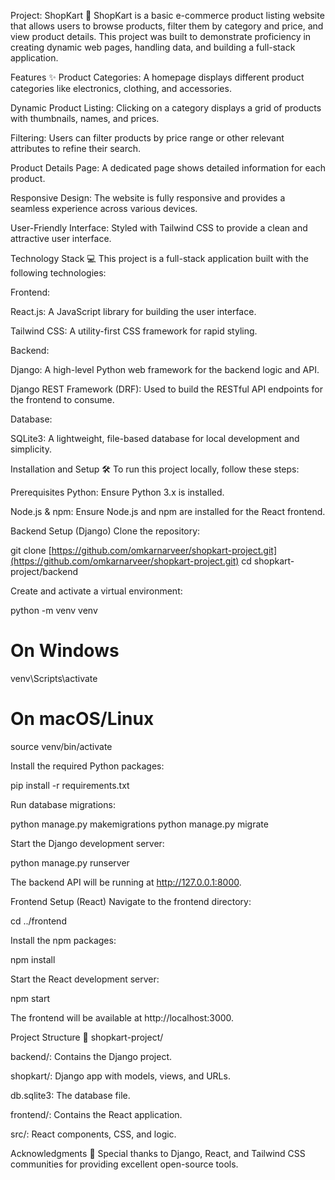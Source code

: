 Project: ShopKart 🛒
ShopKart is a basic e-commerce product listing website that allows users to browse products, filter them by category and price, and view product details. This project was built to demonstrate proficiency in creating dynamic web pages, handling data, and building a full-stack application.

Features ✨
Product Categories: A homepage displays different product categories like electronics, clothing, and accessories.

Dynamic Product Listing: Clicking on a category displays a grid of products with thumbnails, names, and prices.

Filtering: Users can filter products by price range or other relevant attributes to refine their search.

Product Details Page: A dedicated page shows detailed information for each product.

Responsive Design: The website is fully responsive and provides a seamless experience across various devices.

User-Friendly Interface: Styled with Tailwind CSS to provide a clean and attractive user interface.

Technology Stack 💻
This project is a full-stack application built with the following technologies:

Frontend:

React.js: A JavaScript library for building the user interface.

Tailwind CSS: A utility-first CSS framework for rapid styling.

Backend:

Django: A high-level Python web framework for the backend logic and API.

Django REST Framework (DRF): Used to build the RESTful API endpoints for the frontend to consume.

Database:

SQLite3: A lightweight, file-based database for local development and simplicity.

Installation and Setup 🛠️
To run this project locally, follow these steps:

Prerequisites
Python: Ensure Python 3.x is installed.

Node.js & npm: Ensure Node.js and npm are installed for the React frontend.

Backend Setup (Django)
Clone the repository:

git clone [https://github.com/omkarnarveer/shopkart-project.git](https://github.com/omkarnarveer/shopkart-project.git)
cd shopkart-project/backend

Create and activate a virtual environment:

python -m venv venv
# On Windows
venv\Scripts\activate
# On macOS/Linux
source venv/bin/activate

Install the required Python packages:

pip install -r requirements.txt

Run database migrations:

python manage.py makemigrations
python manage.py migrate

Start the Django development server:

python manage.py runserver

The backend API will be running at http://127.0.0.1:8000.

Frontend Setup (React)
Navigate to the frontend directory:

cd ../frontend

Install the npm packages:

npm install

Start the React development server:

npm start

The frontend will be available at http://localhost:3000.

Project Structure 📂
shopkart-project/

backend/: Contains the Django project.

shopkart/: Django app with models, views, and URLs.

db.sqlite3: The database file.

frontend/: Contains the React application.

src/: React components, CSS, and logic.

Acknowledgments 🙏
Special thanks to Django, React, and Tailwind CSS communities for providing excellent open-source tools. 
